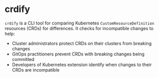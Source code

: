 # crdify
`crdify` is a CLI tool for comparing Kubernetes `CustomResourceDefinition` resources (CRDs) for differences.
It checks for incompatible changes to help:
- Cluster administrators protect CRDs on their clusters from breaking changes
- GitOps practitioners prevent CRDs with breaking changes being committed
- Developers of Kubernetes extension identify when changes to their CRDs are incompatible
